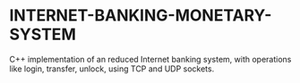 # INTERNET-BANKING-MONETARY-SYSTEM
C++ implementation of an reduced Internet banking system, with operations like login, transfer, unlock, using TCP and UDP sockets.

